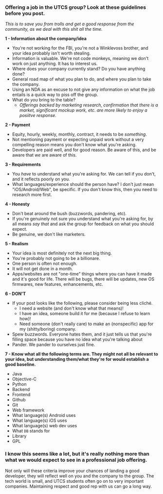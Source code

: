 ### Offering a job in the UTCS group? Look at these guidelines before you post. 

*This is to save you from trolls and get a good response from the community, as we deal with this shit all the time.*

**1 - Information about the company/idea**
* You're not working for the FBI, you're not a Winklevoss brother, and your idea probably isn't worth stealing.
* Information is valuable. We're not code monkeys, meaning we don't work on just anything. It has to interest us.
* Where does your company currently stand? Do you have anything done?
* General road map of what you plan to do, and where you plan to take the company.
* Using an NDA as an excuse to not give any information on what the job entails is a quick way to piss off the group.
* What do *you* bring to the table?
  * *Offerings backed by marketing research, confirmation that there is a market, significant mockup work, etc. are more likely to enjoy a posiitve response.*

**2 - Payment**
* Equity, hourly, weekly, monthly, contract, it needs to be *something*.
* Not mentioning payment or expecting unpaid work without a very compelling reason means you don't know what you're asking.
* Developers are paid well, and for good reason. Be aware of this, and be aware that *we* are aware of this.

**3 - Requirements**
* You *have* to understand what you're asking for. We can tell if you don't, and it reflects poorly on you.
* What languages/experience should the person have? I don't just mean "iOS/Android/Web", be specific. If you don't know this, then you need to research more first.

**4 - Honesty**
* Don't beat around the bush (buzzwords, pandering, etc).
* If you're genuinely not sure you understand what you're asking for, by all means *say that* and ask the group for feedback on what you should expect.
* Be genuine, we don't like marketers.

**5 - Realism**
* Your idea is most definitely not the next big thing.
* You're probably not going to be a billionare.
* One person is often not enough.
* It will not get done in a month.
* Apps/websites are not "one-time" things where you can have it made and it's good for life. There will be bugs, there will be updates, new OS firmwares, new features, enhancements, etc.

**6 - DON'T**
* If your post looks like the following, please consider being less cliché.
  * I need a website (and don't know what that means)!
  * I have an idea, someone build it for me (because I refuse to learn how)!
  * Need someone (don't really care) to make an (nonspecific) app for my (shitty/boring) company.
* Spew buzzwords. Everyone hates them, and it just tells us that you're filling space because you have no idea what you're talking about
* Pander. We pander to ourselves just fine.

**7 - Know what all the following terms are. They might not all be relevant to your idea, but understanding them/what they're for would establish a good baseline.**
* Java
* Objective-C
* Python
* Backend
* Frontend
* Github
* Git
* Web framework
* What language(s) Android uses
* What language(s) iOS uses
* What language(s) web dev uses
* What `DB` stands for
* Library
* GPL

### I know this seems like a lot, but it's really nothing more than what we would expect to see in a professional job offering.

Not only will these criteria improve your chances of landing a good developer, they will reflect well on you and the company to the group. The tech world is small, and UTCS students often go on to very important companies. Maintaining respect and good rep with us can go a long way.

